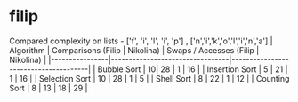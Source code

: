 # filip
Compared complexity on lists - ['f', 'i', 'l', 'i', 'p'] , ['n','i','k','o','l','i','n','a']
| Algorithm      | Comparisons (Filip \| Nikolina) | Swaps / Accesses (Filip \| Nikolina) |
|----------------|---------------------------------|--------------------------------------|
| Bubble Sort    | 10\| 28                         |  1 \| 16                             |
| Insertion Sort | 5  \| 21                         |  1 \| 16                             |
| Selection Sort | 10 \| 28                         |  1 \| 5                              |
| Shell Sort     | 8 \| 22                         |  1 \| 12                             |
| Counting Sort  | 8 \| 13                         |  18 \| 29                            |

